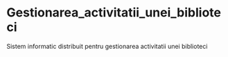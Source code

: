 # Gestionarea_activitatii_unei_biblioteci
Sistem informatic distribuit pentru gestionarea activitatii unei biblioteci
